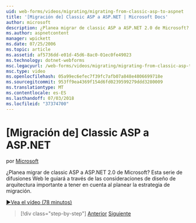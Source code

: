 ```yaml
---
uid: web-forms/videos/migrating/migrating-from-classic-asp-to-aspnet
title: '[Migración de] Classic ASP a ASP.NET | Microsoft Docs'
author: microsoft
description: ¿Planea migrar de classic ASP a ASP.NET 2.0 de Microsoft? Esta serie de difusiones Web le guiará a través de la consideración de diseño de arquitectura importante...
ms.author: aspnetcontent
manager: wpickett
ms.date: 07/25/2006
ms.topic: article
ms.assetid: af5736dd-e01d-45d6-8ac0-01ec0fe49023
ms.technology: dotnet-webforms
msc.legacyurl: /web-forms/videos/migrating/migrating-from-classic-asp-to-aspnet
msc.type: video
ms.openlocfilehash: 05a99ec6efec7f39fc7afb07a848e4806699718e
ms.sourcegitcommit: 953ff9ea4369f154d6fd0239599279ddd3280009
ms.translationtype: MT
ms.contentlocale: es-ES
ms.lasthandoff: 07/03/2018
ms.locfileid: "37374700"
---
```

<a name="migrating-from-classic-asp-to-aspnet"></a>[Migración de] Classic ASP a ASP.NET
====================
por [Microsoft](https://github.com/microsoft)

¿Planea migrar de classic ASP a ASP.NET 2.0 de Microsoft? Esta serie de difusiones Web le guiará a través de las consideraciones de diseño de arquitectura importante a tener en cuenta al planear la estrategia de migración.

[&#9654;Vea el vídeo (78 minutos)](https://channel9.msdn.com/Blogs/ASP-NET-Site-Videos/migrating-from-classic-asp-to-aspnet)

> [!div class="step-by-step"]
> [Anterior](intro-to-aspnet-20-user-interface-elements.md)
> [Siguiente](intro-to-aspnet-for-jsp-developers-welcome-to-aspnet-20.md)
